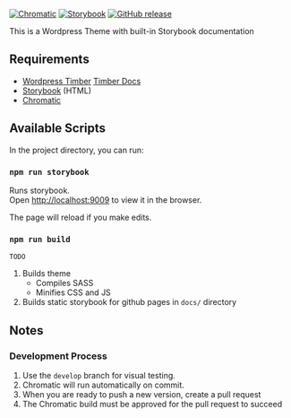 [![Chromatic](https://img.shields.io/endpoint?url=https%3A%2F%2Fshields-chromatic-37fphvd5hura.runkit.sh%2F%3Fapp%3D5edfc92b24e57500222e5c09)](https://www.chromatic.com/builds?appId=5edfc92b24e57500222e5c09)
[![Storybook](https://img.shields.io/badge/-storybook-success)](https://donald-knieriem-temple.github.io/theme-twenty/?path=/story/welcome--to-storybook)
[![GitHub release](https://img.shields.io/github/package-json/v/donald-knieriem-temple/theme-twenty)](https://GitHub.com/donald-knieriem-temple/theme-twenty/releases/)

This is a Wordpress Theme with built-in Storybook documentation

## Requirements

- [Wordpress Timber](https://www.upstatement.com/timber/) [Timber Docs](https://timber.github.io/docs/)
- [Storybook](https://storybook.js.org/) (HTML)
- [Chromatic](https://www.chromatic.com/)

## Available Scripts

In the project directory, you can run:

### `npm run storybook`

Runs storybook.<br />
Open [http://localhost:9009](http://localhost:9009) to view it in the browser.

The page will reload if you make edits.


### `npm run build`

`TODO`

1. Builds theme
	* Compiles SASS
	* Minifies CSS and JS
2. Builds static storybook for github pages in `docs/` directory


## Notes

### Development Process

1. Use the `develop` branch for visual testing. 
2. Chromatic will run automatically on commit.
3. When you are ready to push a new version, create a pull request
4. The Chromatic build must be approved for the pull request to succeed